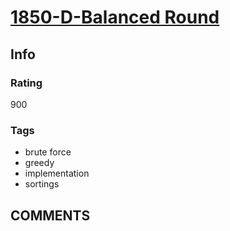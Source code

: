 # [1850-D-Balanced Round](https://codeforces.com/problemset/problem/1850/D)

## Info

### Rating

900

### Tags

- brute force
- greedy
- implementation
- sortings

## __COMMENTS__

> 
